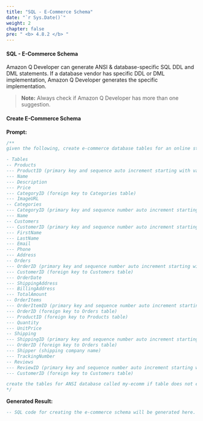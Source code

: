 ```yaml
---
title: "SQL - E-Commerce Schema"
date: "`r Sys.Date()`"
weight: 2
chapter: false
pre: " <b> 4.8.2 </b> "
---
```


#### SQL - E-Commerce Schema

Amazon Q Developer can generate ANSI & database-specific SQL DDL and DML statements. If a database vendor has specific DDL or DML implementation, Amazon Q Developer generates the specific implementation.

> **Note:** Always check if Amazon Q Developer has more than one suggestion.

#### Create E-Commerce Schema

**Prompt:**
```sql
/**
given the following, create e-commerce database tables for an online store:

- Tables
-- Products
--- ProductID (primary key and sequence auto increment starting with value 1)
--- Name
--- Description
--- Price
--- CategoryID (foreign key to Categories table)
--- ImageURL
-- Categories
--- CategoryID (primary key and sequence number auto increment starting with value 1)
--- Name
-- Customers
--- CustomerID (primary key and sequence number auto increment starting with value 1)
--- FirstName
--- LastName
--- Email
--- Phone
--- Address
-- Orders
--- OrderID (primary key and sequence number auto increment starting with value 1)
--- CustomerID (foreign key to Customers table)
--- OrderDate
--- ShippingAddress
--- BillingAddress
--- TotalAmount
-- OrderItems
--- OrderItemID (primary key and sequence number auto increment starting with value 1)
--- OrderID (foreign key to Orders table)
--- ProductID (foreign key to Products table)
--- Quantity
--- UnitPrice
-- Shipping
--- ShippingID (primary key and sequence number auto increment starting with value 1)
--- OrderID (foreign key to Orders table)
--- Shipper (shipping company name)
--- TrackingNumber
-- Reviews
--- ReviewID (primary key and sequence number auto increment starting with value 1)
--- CustomerID (foreign key to Customers table)

create the tables for ANSI database called my-ecomm if table does not exist
*/
```

**Generated Result:**
```sql
-- SQL code for creating the e-commerce schema will be generated here.
```


